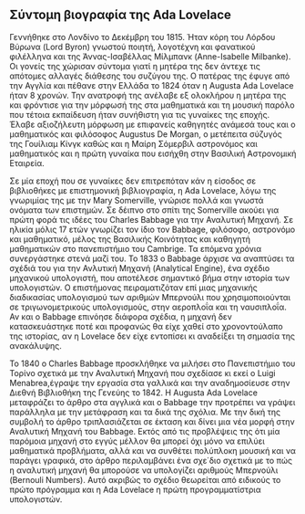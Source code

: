 ## Σύντομη βιογραφία της Ada Lovelace

Γεννήθηκε στο Λονδίνο το Δεκέμβρη του 1815. Ήταν κόρη του Λόρδου Βύρωνα (Lord Byron) γνωστού ποιητή, λογοτέχνη και φανατικού φιλέλληνα και της Άννας-Ισαβέλλας Μίλμπανκ (Anne-Isabelle Milbanke). Οι γονείς της χώρισαν σύντομα γιατί η μητέρα της δεν άντεχε τις απότομες αλλαγές διάθεσης του συζύγου της. Ο πατέρας της έφυγε από την Αγγλία και πέθανε στην Ελλάδα το 1824 όταν η Augusta Ada Lovelace ήταν 8 χρονών. Την ανατροφή της ανέλαβε εξ ολοκλήρου η μητέρα της και φρόντισε για την μόρφωσή της στα μαθηματικά και τη μουσική παρόλο που τέτοια εκπαίδευση ήταν συνήθιστη για τις γυναίκες της εποχής. Έλαβε αξιοζήλευτη μόρφωση με επιφανείς καθηγητές ανάμεσά τους και ο μαθηματικός και φιλόσοφος Augustus De Morgan, ο μετέπειτα σύζυγός της Γουίλιαμ Κίνγκ καθώς και η Μαίρη Σόμερβιλ αστρονόμος και μαθηματικός και η πρώτη γυναίκα που εισήχθη στην Βασιλική Αστρονομική Εταιρεία.

Σε μία εποχή που σε γυναίκες δεν επιτρεπόταν κάν η είσοδος σε βιβλιοθήκες με επιστημονική βιβλιογραφία, η Ada Lovelace, λόγω της γνωριμίας της με την Mary Somerville, γνώρισε πολλά και γνωστά ονόματα των επιστημών. Σε δέιπνο στο σπίτι της Somerville ακούει για πρώτη φορά τις ιδέες του Charles Babbage για την Αναλυτική Μηχανή. Σε ηλικία μόλις 17 ετών γνωρίζει τον ίδιο τον Babbage, φιλόσοφο, αστρονόμο και μαθηματικό, μέλος της Βασιλικής Κοινότητας και καθηγητή μαθηματικών στο πανεπιστήμιο του Cambrige. Τα επόμενα χρόνια συνεργάστηκε στενά μαζί του. Το 1833 ο Babbage άρχισε να αναπτύσει τα σχέδιά του για την Ανλυτική Μηχανή (Analytical Engine), ένα σχέδιο μηχανικού υπολογιστή, που αποτέλεσε σημαντικό βήμα στην ιστορία των υπολογιστών. Ο επιστήμονας πειραματιζόταν επί μιας μηχανικής διαδικασίας υπολογισμού των αριθμών Μπερνούλι που χρησιμοποιούνται σε τριγωνομετρικούς υπολογισμούς, στην αεροπλοΐα και τη ναυσιπλοΐα. Αν και ο Babbage επινόησε διάφορα σχέδια, η μηχανή δεν κατασκευάστηκε ποτέ και προφανώς θα είχε χαθεί στο χρονοντούλαπο της ιστορίας, αν η Lovelace δεν είχε εντοπίσει κι αναδείξει τη σημασία της ανακάλυψης. 

Το 1840 ο Charles Babbage προσκλήθηκε να μιλήσει στο Πανεπιστήμιο του Τορίνο σχετικά με την Αναλυτική Μηχανή που σχεδίασε κι εκεί ο Luigi Menabrea,έγραψε την εργασία στα γαλλικά και την αναδημοσίευσε στην Διεθνή Βιβλιοθήκη της Γενεύης το 1842. Η Augusta Ada Lovelace μεταφράζει το άρθρο στα αγγλικά και ο Babbage την προτρέπει να γράψει παράλληλα με την μετάφραση και τα δικά της σχόλια. Με την δική της συμβολή το άρθρο τριπλασιάζεται σε έκταση και δίνει μια νέα μορφή στην Αναλυτική Μηχανή του Babbage. Εκτός από τις προβλέψεις της ότι μία παρόμοια μηχανή στο εγγύς μέλλον θα μπορεί όχι μόνο να επιλύει μαθηματικά προβλήματα, αλλά και να συνθέτει πολύπλοκη μουσική και να παράγει γραφικά, στο άρθρο περιλαμβάνει ένα σχε΄διο σχετικά με το πώς η αναλυτική μηχανή θα μπορούσε να υπολογίζει αριθμούς Μπερνούλι (Bernouli Numbers). Αυτό ακριβώς το σχέδιο θεωρείται από ειδικούς το πρώτο πρόγραμμα και η Ada Lovelace η πρώτη προγραμματίστρια υπολογιστών.    
